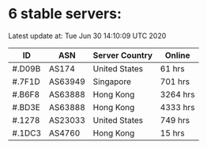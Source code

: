 # 6 stable servers:

Latest update at: Tue Jun 30 14:10:09 UTC 2020

| ID | ASN | Server Country | Online |
| -- | --- | -------------- | ------ |
| #.D09B | AS174 | United States | 61 hrs |
| #.7F1D | AS63949 | Singapore | 701 hrs |
| #.B6F8 | AS63888 | Hong Kong | 3264 hrs |
| #.BD3E | AS63888 | Hong Kong | 4333 hrs |
| #.1278 | AS23033 | United States | 749 hrs |
| #.1DC3 | AS4760 | Hong Kong | 15 hrs |

